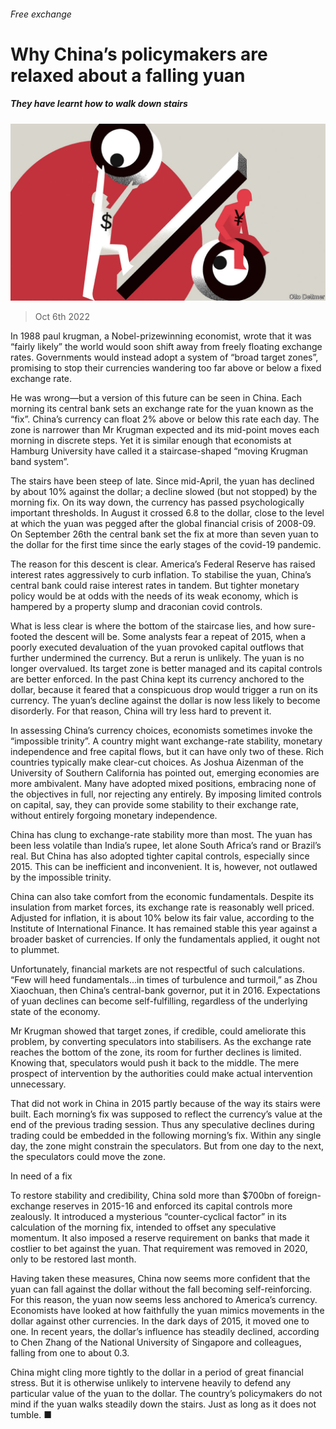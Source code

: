 ###### Free exchange

# Why China’s policymakers are relaxed about a falling yuan 

##### They have learnt how to walk down stairs 

![image](images/20221008_FND000.jpg) 

> Oct 6th 2022 

In 1988 paul krugman, a Nobel-prizewinning economist, wrote that it was “fairly likely” the world would soon shift away from freely floating exchange rates. Governments would instead adopt a system of “broad target zones”, promising to stop their currencies wandering too far above or below a fixed exchange rate.

He was wrong—but a version of this future can be seen in China. Each morning its central bank sets an exchange rate for the yuan known as the “fix”. China’s currency can float 2% above or below this rate each day. The zone is narrower than Mr Krugman expected and its mid-point moves each morning in discrete steps. Yet it is similar enough that economists at Hamburg University have called it a staircase-shaped “moving Krugman band system”.

The stairs have been steep of late. Since mid-April, the yuan has declined by about 10% against the dollar; a decline slowed (but not stopped) by the morning fix. On its way down, the currency has passed psychologically important thresholds. In August it crossed 6.8 to the dollar, close to the level at which the yuan was pegged after the global financial crisis of 2008-09. On September 26th the central bank set the fix at more than seven yuan to the dollar for the first time since the early stages of the covid-19 pandemic.

The reason for this descent is clear. America’s Federal Reserve has raised interest rates aggressively to curb inflation. To stabilise the yuan, China’s central bank could raise interest rates in tandem. But tighter monetary policy would be at odds with the needs of its weak economy, which is hampered by a property slump and draconian covid controls.

What is less clear is where the bottom of the staircase lies, and how sure-footed the descent will be. Some analysts fear a repeat of 2015, when a poorly executed devaluation of the yuan provoked capital outflows that further undermined the currency. But a rerun is unlikely. The yuan is no longer overvalued. Its target zone is better managed and its capital controls are better enforced. In the past China kept its currency anchored to the dollar, because it feared that a conspicuous drop would trigger a run on its currency. The yuan’s decline against the dollar is now less likely to become disorderly. For that reason, China will try less hard to prevent it. 

In assessing China’s currency choices, economists sometimes invoke the “impossible trinity”. A country might want exchange-rate stability, monetary independence and free capital flows, but it can have only two of these. Rich countries typically make clear-cut choices. As Joshua Aizenman of the University of Southern California has pointed out, emerging economies are more ambivalent. Many have adopted mixed positions, embracing none of the objectives in full, nor rejecting any entirely. By imposing limited controls on capital, say, they can provide some stability to their exchange rate, without entirely forgoing monetary independence. 

China has clung to exchange-rate stability more than most. The yuan has been less volatile than India’s rupee, let alone South Africa’s rand or Brazil’s real. But China has also adopted tighter capital controls, especially since 2015. This can be inefficient and inconvenient. It is, however, not outlawed by the impossible trinity.

China can also take comfort from the economic fundamentals. Despite its insulation from market forces, its exchange rate is reasonably well priced. Adjusted for inflation, it is about 10% below its fair value, according to the Institute of International Finance. It has remained stable this year against a broader basket of currencies. If only the fundamentals applied, it ought not to plummet.

Unfortunately, financial markets are not respectful of such calculations. “Few will heed fundamentals...in times of turbulence and turmoil,” as Zhou Xiaochuan, then China’s central-bank governor, put it in 2016. Expectations of yuan declines can become self-fulfilling, regardless of the underlying state of the economy.

Mr Krugman showed that target zones, if credible, could ameliorate this problem, by converting speculators into stabilisers. As the exchange rate reaches the bottom of the zone, its room for further declines is limited. Knowing that, speculators would push it back to the middle. The mere prospect of intervention by the authorities could make actual intervention unnecessary.

That did not work in China in 2015 partly because of the way its stairs were built. Each morning’s fix was supposed to reflect the currency’s value at the end of the previous trading session. Thus any speculative declines during trading could be embedded in the following morning’s fix. Within any single day, the zone might constrain the speculators. But from one day to the next, the speculators could move the zone.

In need of a fix

To restore stability and credibility, China sold more than $700bn of foreign-exchange reserves in 2015-16 and enforced its capital controls more zealously. It introduced a mysterious “counter-cyclical factor” in its calculation of the morning fix, intended to offset any speculative momentum. It also imposed a reserve requirement on banks that made it costlier to bet against the yuan. That requirement was removed in 2020, only to be restored last month.

Having taken these measures, China now seems more confident that the yuan can fall against the dollar without the fall becoming self-reinforcing. For this reason, the yuan now seems less anchored to America’s currency. Economists have looked at how faithfully the yuan mimics movements in the dollar against other currencies. In the dark days of 2015, it moved one to one. In recent years, the dollar’s influence has steadily declined, according to Chen Zhang of the National University of Singapore and colleagues, falling from one to about 0.3. 

China might cling more tightly to the dollar in a period of great financial stress. But it is otherwise unlikely to intervene heavily to defend any particular value of the yuan to the dollar. The country’s policymakers do not mind if the yuan walks steadily down the stairs. Just as long as it does not tumble. ■






